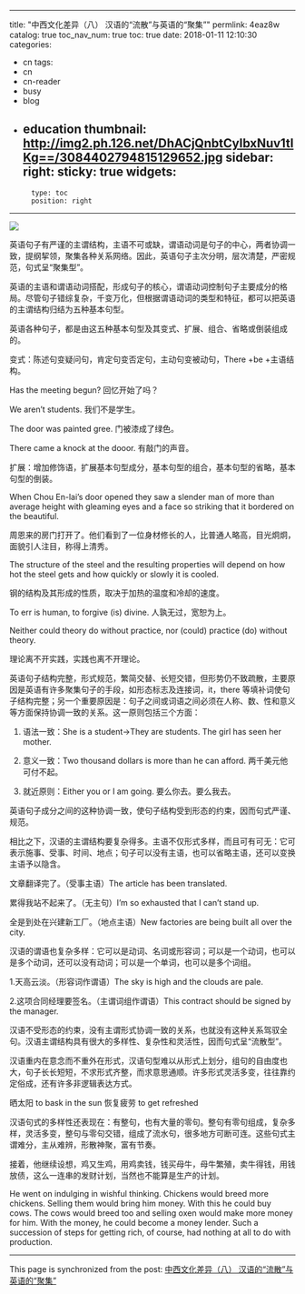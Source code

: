 
---
title: "中西文化差异（八） 汉语的“流散”与英语的“聚集”"
permlink: 4eaz8w
catalog: true
toc_nav_num: true
toc: true
date: 2018-01-11 12:10:30
categories:
- cn
tags:
- cn
- cn-reader
- busy
- blog
- education
thumbnail: http://img2.ph.126.net/DhACjQnbtCyIbxNuv1tIKg==/3084402794815129652.jpg
sidebar:
    right:
        sticky: true
widgets:
    -
        type: toc
        position: right
---


![](http://img2.ph.126.net/DhACjQnbtCyIbxNuv1tIKg==/3084402794815129652.jpg)





英语句子有严谨的主谓结构，主语不可或缺，谓语动词是句子的中心，两者协调一致，提纲挈领，聚集各种关系网络。因此，英语句子主次分明，层次清楚，严密规范，句式呈“聚集型”。

英语的主语和谓语动词搭配，形成句子的核心，谓语动词控制句子主要成分的格局。尽管句子错综复杂，千变万化，但根据谓语动词的类型和特征，都可以把英语的主谓结构归结为五种基本句型。

英语各种句子，都是由这五种基本句型及其变式、扩展、组合、省略或倒装组成的。

变式：陈述句变疑问句，肯定句变否定句，主动句变被动句，There +be +主语结构。

Has the meeting begun? 回忆开始了吗？

We aren’t students. 我们不是学生。

The door was painted gree. 门被漆成了绿色。

There came a knock at the dooor. 有敲门的声音。

扩展：增加修饰语，扩展基本句型成分，基本句型的组合，基本句型的省略，基本句型的倒装。

When Chou En-lai’s door opened they saw a slender man of more than average height with gleaming eyes and a face so striking that it bordered on the beautiful.

周恩来的房门打开了。他们看到了一位身材修长的人，比普通人略高，目光炯炯，面貌引人注目，称得上清秀。

The structure of the steel and the resulting properties will depend on how hot the steel gets and how quickly or slowly it is cooled.

钢的结构及其形成的性质，取决于加热的温度和冷却的速度。

To err is human, to forgive (is) divine. 人孰无过，宽恕为上。

Neither could theory do without practice, nor (could) practice (do) without theory.

理论离不开实践，实践也离不开理论。

英语句子结构完整，形式规范，繁简交替、长短交错，但形势仍不致疏散，主要原因是英语有许多聚集句子的手段，如形态标志及连接词，it，there 等填补词使句子结构完整；另一个重要原因是：句子之间或词语之间必须在人称、数、性和意义等方面保持协调一致的关系。这一原则包括三个方面：

1. 语法一致：She is a student→They are students. The girl has seen her mother.

2. 意义一致：Two thousand dollars is more than he can afford. 两千美元他可付不起。

3. 就近原则：Either you or I am going. 要么你去。要么我去。

英语句子成分之间的这种协调一致，使句子结构受到形态的约束，因而句式严谨、规范。

相比之下，汉语的主谓结构要复杂得多。主语不仅形式多样，而且可有可无：它可表示施事、受事、时间、地点；句子可以没有主语，也可以省略主语，还可以变换主语予以隐含。

文章翻译完了。（受事主语）The article has been translated.

累得我站不起来了。（无主句）I’m so exhausted that I can’t stand up.

全是到处在兴建新工厂。（地点主语）New factories are being built all over the city. 

汉语的谓语也复杂多样：它可以是动词、名词或形容词；可以是一个动词，也可以是多个动词，还可以没有动词；可以是一个单词，也可以是多个词组。

1.天高云淡。（形容词作谓语）The sky is high and the clouds are pale.

2.这项合同经理要签名。（主谓词组作谓语）This contract should be signed by the manager.

汉语不受形态的约束，没有主谓形式协调一致的关系，也就没有这种关系驾驭全句。汉语主谓结构具有很大的多样性、复杂性和灵活性，因而句式呈“流散型”。

汉语重内在意念而不重外在形式，汉语句型难以从形式上划分，组句的自由度也大，句子长长短短，不求形式齐整，而求意思通顺。许多形式灵活多变，往往靠约定俗成，还有许多非逻辑表达方式。

晒太阳 to bask in the sun  恢复疲劳 to get refreshed 

汉语句式的多样性还表现在：有整句，也有大量的零句。整句有零句组成，复杂多样，灵活多变，整句与零句交错，组成了流水句，很多地方可断可连。这些句式主谓难分，主从难辨，形散神聚，富有节奏。

接着，他继续设想，鸡又生鸡，用鸡卖钱，钱买母牛，母牛繁殖，卖牛得钱，用钱放债，这么一连串的发财计划，当然也不能算是生产的计划。

He went on indulging in wishful thinking. Chickens would breed more chickens. Selling them would bring him money. With this he could buy cows. The cows would breed too and selling oxen would make more money for him. With the money, he could become a money lender. Such a succession of steps for getting rich, of course, had nothing at all to do with production.

- - -

This page is synchronized from the post: [中西文化差异（八） 汉语的“流散”与英语的“聚集”](https://steemit.com/@bring/4eaz8w)
